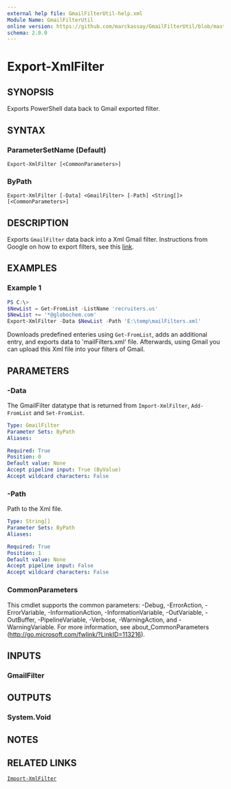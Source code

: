 ```yaml
---
external help file: GmailFilterUtil-help.xml
Module Name: GmailFilterUtil
online version: https://github.com/marckassay/GmailFilterUtil/blob/master/docs/Export-XmlFilter.md
schema: 2.0.0
---
```


# Export-XmlFilter

## SYNOPSIS
Exports PowerShell data back to Gmail exported filter.

## SYNTAX

### ParameterSetName (Default)
```
Export-XmlFilter [<CommonParameters>]
```

### ByPath
```
Export-XmlFilter [-Data] <GmailFilter> [-Path] <String[]> [<CommonParameters>]
```

## DESCRIPTION

Exports `GmailFilter` data back into a Xml Gmail filter. Instructions from Google on how to export filters, see this [link](https://support.google.com/mail/answer/6579#).

## EXAMPLES

### Example 1

```powershell
PS C:\>
$NewList = Get-FromList -ListName 'recruiters.us'
$NewList += '*@globochem.com'
Export-XmlFilter -Data $NewList -Path 'E:\temp\mailFilters.xml'
```

Downloads predefined enteries using `Get-FromList`, adds an additional entry, and exports data to 'mailFilters.xml' file. Afterwards, using Gmail you can upload this Xml file into your filters of Gmail.

## PARAMETERS

### -Data

The GmailFilter datatype that is returned from `Import-XmlFilter`, `Add-FromList` and `Set-FromList`.

```yaml
Type: GmailFilter
Parameter Sets: ByPath
Aliases:

Required: True
Position: 0
Default value: None
Accept pipeline input: True (ByValue)
Accept wildcard characters: False
```

### -Path

Path to the Xml file.

```yaml
Type: String[]
Parameter Sets: ByPath
Aliases:

Required: True
Position: 1
Default value: None
Accept pipeline input: False
Accept wildcard characters: False
```

### CommonParameters
This cmdlet supports the common parameters: -Debug, -ErrorAction, -ErrorVariable, -InformationAction, -InformationVariable, -OutVariable, -OutBuffer, -PipelineVariable, -Verbose, -WarningAction, and -WarningVariable. For more information, see about_CommonParameters (http://go.microsoft.com/fwlink/?LinkID=113216).

## INPUTS

### GmailFilter

## OUTPUTS

### System.Void

## NOTES

## RELATED LINKS

[`Import-XmlFilter`](https://github.com/marckassay/GmailFilterUtil/blob/master/docs/Import-XmlFilter.md)
